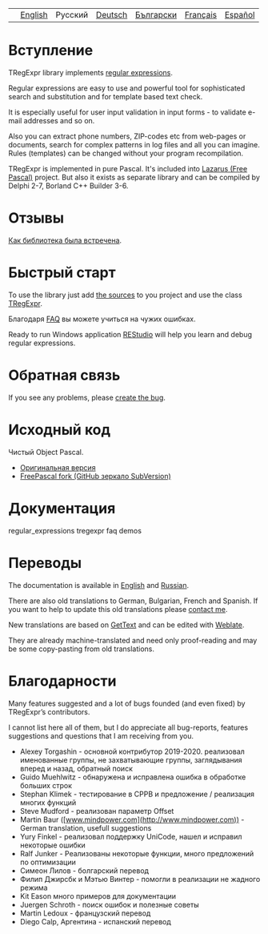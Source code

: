 |     |                                                                |         |                                                                |                                                                  |                                                                 |                                                                |
|-----|----------------------------------------------------------------|---------|----------------------------------------------------------------|------------------------------------------------------------------|-----------------------------------------------------------------|----------------------------------------------------------------|
|     | [English](https://regex.sorokin.engineer/en/) | Русский | [Deutsch](https://regex.sorokin.engineer/de/) | [Български](https://regex.sorokin.engineer/bg/) | [Français](https://regex.sorokin.engineer/fr/) | [Español](https://regex.sorokin.engineer/es/) |

# Вступление

TRegExpr library implements [regular
expressions](regular_expressions.html).

Regular expressions are easy to use and powerful tool for sophisticated
search and substitution and for template based text check.

It is especially useful for user input validation in input forms - to
validate e-mail addresses and so on.

Also you can extract phone numbers, ZIP-codes etc from web-pages or
documents, search for complex patterns in log files and all you can
imagine. Rules (templates) can be changed without your program
recompilation.

TRegExpr is implemented in pure Pascal. It's included into [Lazarus
(Free Pascal)](http://wiki.freepascal.org/Regexpr) project. But also it
exists as separate library and can be compiled by Delphi 2-7, Borland
C++ Builder 3-6.

# Отзывы

[Как библиотека была
встречена](https://sorokin.engineer/posts/en/regexpstudio_site_is_lunched.html).

# Быстрый старт

To use the library just add [the
sources](https://github.com/andgineer/TRegExpr/blob/master/src/regexpr.pas)
to you project and use the class [TRegExpr](tregexpr.html).

Благодаря [FAQ](faq.html) вы можете учиться на чужих ошибках.

Ready to run Windows application
[REStudio](https://github.com/andgineer/TRegExpr/releases/download/0.952b/restudio.zip)
will help you learn and debug regular expressions.

# Обратная связь

If you see any problems, please [create the
bug](https://github.com/andgineer/TRegExpr/issues).

# Исходный код

Чистый Object Pascal.

- [Оригинальная версия](https://github.com/andgineer/TRegExpr)
- [FreePascal fork (GitHub зеркало
  SubVersion)](https://github.com/graemeg/freepascal/blob/master/packages/regexpr/src/regexpr.pas)

# Документация

<div class="toctree" glob="" maxdepth="2">

regular_expressions tregexpr faq demos

</div>

# Переводы

The documentation is available in
[English](https://regex.sorokin.engineer/en/) and
[Russian](https://regexpr.sorokin.engineer/ru/latest/).

There are also old translations to German, Bulgarian, French and
Spanish. If you want to help to update this old translations please
[contact me](https://github.com/andgineer).

New translations are based on
[GetText](https://en.wikipedia.org/wiki/Gettext) and can be edited with
[Weblate](https://hosted.weblate.org/projects/tregexpr/).

They are already machine-translated and need only proof-reading and may
be some copy-pasting from old translations.

# Благодарности

Many features suggested and a lot of bugs founded (and even fixed) by
TRegExpr’s contributors.

I cannot list here all of them, but I do appreciate all bug-reports,
features suggestions and questions that I am receiving from you.

- Alexey Torgashin - основной контрибутор 2019-2020. реализовал
  именованные группы, не захватывающие группы, заглядывания вперед и
  назад, обратный поиск
- Guido Muehlwitz - обнаружена и исправлена ошибка в обработке больших
  строк
- Stephan Klimek - тестирование в CPPB и предложение / реализация многих
  функций
- Steve Mudford - реализован параметр Offset
- Martin Baur ([www.mindpower.com](http://www.mindpower.com)) -German
  translation, usefull suggestions
- Yury Finkel - реализовал поддержку UniCode, нашел и исправил некоторые
  ошибки
- Ralf Junker - Реализованы некоторые функции, много предложений по
  оптимизации
- Симеон Лилов - болгарский перевод
- Филип Джирсбк и Мэтью Винтер - помогли в реализации не жадного режима
- Kit Eason много примеров для документации
- Juergen Schroth - поиск ошибок и полезные советы
- Martin Ledoux - французский перевод
- Diego Calp, Аргентина - испанский перевод
